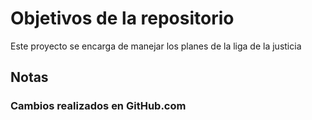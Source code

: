# Objetivos de la repositorio

Este proyecto se encarga de manejar los planes de la liga de la justicia


## Notas

### Cambios realizados en GitHub.com
